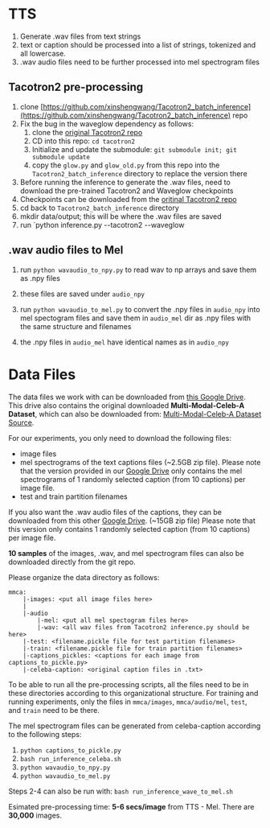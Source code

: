 # TTS
1. Generate .wav files from text strings
2. text or caption should be processed into a list of strings, tokenized and all lowercase.
3. .wav audio files need to be further processed into mel spectrogram files

## Tacotron2 pre-processing
1. clone [https://github.com/xinshengwang/Tacotron2_batch_inference](https://github.com/xinshengwang/Tacotron2_batch_inference) repo
2. Fix the bug in the waveglow dependency as follows:
	1. clone the [original Tacotron2 repo](https://github.com/NVIDIA/tacotron2)
	2. CD into this repo: `cd tacotron2`
	3. Initialize and update the submodule: `git submodule init; git submodule update`
	4. copy the `glow.py` and `glow_old.py` from this repo into the `Tacotron2_batch_inference` directory to replace the version there
3. Before running the inference to generate the .wav files, need to download the pre-trained Tacotron2 and Waveglow checkpoints
4. Checkpoints can be downloaded from the [oritinal Tacotron2 repo](https://github.com/NVIDIA/tacotron2)
5. cd back to `Tacotron2_batch_inference` directory
6. mkdir data/output; this will be where the .wav files are saved
7. run `python inference.py --tacotron2 <path to where tacotron2 chkpt is saved> --waveglow <path to saved waveglow chkpt>

## .wav audio files to Mel
1. run `python wavaudio_to_npy.py` to read wav to np arrays and save them as .npy files
2. these files are saved under `audio_npy`
3. run `python wavaudio_to_mel.py` to convert the .npy files in `audio_npy` into mel spectogram files and save them in 
   `audio_mel` dir as .npy files with the same structure and filenames
   
4. the .npy files in `audio_mel` have identical names as in `audio_npy`

# Data Files

The data files we work with can be downloaded from [this Google Drive](https://drive.google.com/drive/folders/1e2PfNi5YuQYzrzpPeOQ6DTJDht5FGoJg?usp=sharing).
This drive also contains the original downloaded **Multi-Modal-Celeb-A Dataset**, which can also be downloaded from: 
[Multi-Modal-Celeb-A Dataset Source](https://github.com/IIGROUP/Multi-Modal-CelebA-HQ-Dataset).

For our experiments, you only need to download the following files:
* image files
* mel spectrograms of the text captions files (~2.5GB zip file). Please note that the version provided in our [Google Drive](https://drive.google.com/drive/folders/1e2PfNi5YuQYzrzpPeOQ6DTJDht5FGoJg?usp=sharing) only contains the mel spectrograms of 1 randomly selected caption (from 10 captions) per image file.
* test and train partition filenames

If you also want the .wav audio files of the captions, they can be downloaded from this other [Google Drive](https://drive.google.com/drive/folders/1pCE2M2pVDnZLNlUiLG6340QSEAsAR3lQ?usp=sharing). (~15GB zip file) Please note that this version only contains 1 randomly selected caption (from 10 captions) per image file.

**10 samples** of the images, .wav, and mel spectrogram files can also be downloaded directly from the git repo.

Please organize the data directory as follows:

```angular2html
mmca:
	|-images: <put all image files here>
	|
	|-audio
		|-mel: <put all mel spectogram files here>
		|-wav: <all wav files from Tacotron2 inference.py should be here>
	|-test: <filename.pickle file for test partition filenames>
	|-train: <filename.pickle file for train partition filenames>
	|-captions_pickles: <captions for each image from captions_to_pickle.py>
	|-celeba-caption: <original caption files in .txt>
```

To be able to run all the pre-processing scripts, all the files need to be in these directories according to this
organizational structure. For training and running experiments, only the files in `mmca/images`, 
`mmca/audio/mel`, `test`, and `train` need to be there.

The mel spectrogram files can be generated from celeba-caption according to the following steps:

1. `python captions_to_pickle.py`
2. `bash run_inference_celeba.sh`
3. `python wavaudio_to_npy.py`
4. `python wavaudio_to_mel.py`

Steps 2-4 can also be run with: `bash run_inference_wave_to_mel.sh` 

Esimated pre-processing time: **5-6 secs/image** from TTS - Mel. There are **30,000** images.
